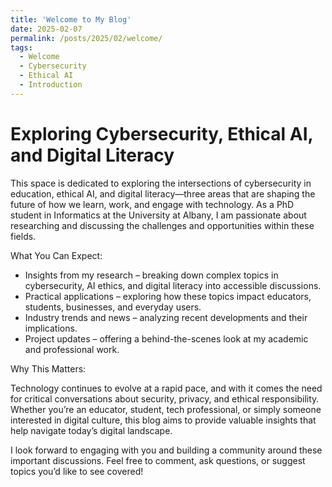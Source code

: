 ```yaml
---
title: 'Welcome to My Blog'
date: 2025-02-07
permalink: /posts/2025/02/welcome/
tags:
  - Welcome
  - Cybersecurity
  - Ethical AI
  - Introduction
---
```


Exploring Cybersecurity, Ethical AI, and Digital Literacy
======

This space is dedicated to exploring the intersections of cybersecurity in education, ethical AI, and digital literacy—three areas that are shaping the future of how we learn, work, and engage with technology. As a PhD student in Informatics at the University at Albany, I am passionate about researching and discussing the challenges and opportunities within these fields.

What You Can Expect:

* Insights from my research – breaking down complex topics in cybersecurity, AI ethics, and digital literacy into accessible discussions.
* Practical applications – exploring how these topics impact educators, students, businesses, and everyday users.
* Industry trends and news – analyzing recent developments and their implications.
* Project updates – offering a behind-the-scenes look at my academic and professional work.


Why This Matters:

Technology continues to evolve at a rapid pace, and with it comes the need for critical conversations about security, privacy, and ethical responsibility. Whether you’re an educator, student, tech professional, or simply someone interested in digital culture, this blog aims to provide valuable insights that help navigate today’s digital landscape.

I look forward to engaging with you and building a community around these important discussions. Feel free to comment, ask questions, or suggest topics you’d like to see covered!


